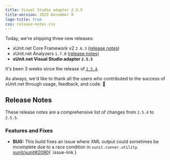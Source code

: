 ```yaml
---
title: Visual Studio adapter 2.5.5
title-version: 2023 December 8
logo-title: true
css: release-notes.css
---
```


Today, we're shipping three new releases:

* xUnit.net Core Framework v2 `2.6.3` ([release notes](/releases/v2/2.6.3))
* xUnit.net Analyzers `1.7.0` ([release notes](/releases/analyzers/1.7.0))
* **xUnit.net Visual Studio adapter `2.5.5`**

It's been 3 weeks since the release of [`2.5.4`](/releases/visualstudio/2.5.4).

As always, we'd like to thank all the users who contributed to the success of xUnit.net through usage, feedback, and code. 🎉

## Release Notes

These release notes are a comprehensive list of changes from `2.5.4` to `2.5.5`.

### Features and Fixes

* **BUG:** This build fixes an issue where XML output could sometimes be incomplete due to a race condition in `xunit.runner.utility`. [xunit/xunit#2090](https://github.com/xunit/xunit/issues/2090){ .issue-link }

